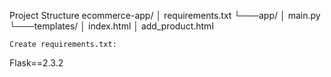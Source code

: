 Project Structure
ecommerce-app/
│   requirements.txt
└───app/
    │   main.py
    └───templates/
        │   index.html
        │   add_product.html

    Create requirements.txt:

Flask==2.3.2
